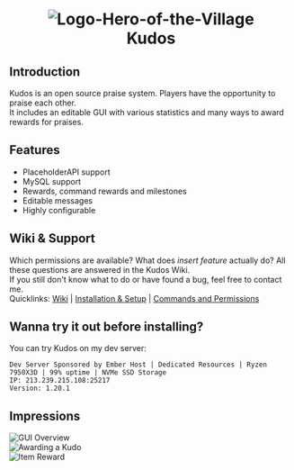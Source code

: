 <h1 align="center">
  <img src="https://github.com/Urbance/Kudos/blob/main/logo.hereo-of-the-village.png" title="Logo-Hero-of-the-Village">
  <br>Kudos
</h1>

## Introduction
Kudos is an open source praise system. Players have the opportunity to praise each other.
<br>It includes an editable GUI with various statistics and many ways to award rewards for praises.

## Features
* PlaceholderAPI support
* MySQL support
* Rewards, command rewards and milestones
* Editable messages
* Highly configurable

## Wiki & Support
Which permissions are available? What does *insert feature* actually do? All these questions are answered in the Kudos Wiki. 
<br>If you still don't know what to do or have found a bug, feel free to contact me.
<br>Quicklinks: [Wiki](https://urbance.gitbook.io/kudos-v4-wiki/getting-started/home) | [Installation & Setup](https://urbance.gitbook.io/kudos-v4-wiki/getting-started/installation-and-setup) | [Commands and Permissions](https://urbance.gitbook.io/kudos-v4-wiki/getting-started/permissions-and-commands)

## Wanna try it out before installing?
You can try Kudos on my dev server:
~~~
Dev Server Sponsored by Ember Host | Dedicated Resources | Ryzen 7950X3D | 99% uptime | NVMe SSD Storage
IP: 213.239.215.108:25217
Version: 1.20.1
~~~

## Impressions
![GUI Overview](https://media.giphy.com/media/v1.Y2lkPTc5MGI3NjExMjQyODA3MzI4Y2JhZTI3MzIzYTI1ZDZkMjQxYjUyYWNlY2NiMWUxMCZlcD12MV9pbnRlcm5hbF9naWZzX2dpZklkJmN0PWc/ohLlAJdrAoHLpELVXw/giphy.gif)
<br>![Awarding a Kudo](https://media.giphy.com/media/zg1JlSMlPyK0iuLH9i/giphy.gif)
<br>![Item Reward](https://camo.githubusercontent.com/6886102453a4214ed531b9aefc21b45a7bc1a91aefab4dc7e9f7fa70e53223ca/68747470733a2f2f692e6962622e636f2f42737830786a532f41776172642d4974656d2e706e67)
